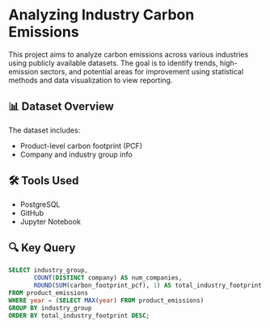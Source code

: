 # Analyzing Industry Carbon Emissions
This project aims to analyze carbon emissions across various industries using publicly available datasets. The goal is to identify trends, high-emission sectors, and potential areas for improvement using statistical methods and data visualization to view reporting.
## 📊 Dataset Overview

The dataset includes:
- Product-level carbon footprint (PCF)
- Company and industry group info

## 🛠️ Tools Used
- PostgreSQL
- GitHub
- Jupyter Notebook

## 🔍 Key Query
```sql
SELECT industry_group,
       COUNT(DISTINCT company) AS num_companies,
       ROUND(SUM(carbon_footprint_pcf), 1) AS total_industry_footprint
FROM product_emissions
WHERE year = (SELECT MAX(year) FROM product_emissions)
GROUP BY industry_group
ORDER BY total_industry_footprint DESC;
